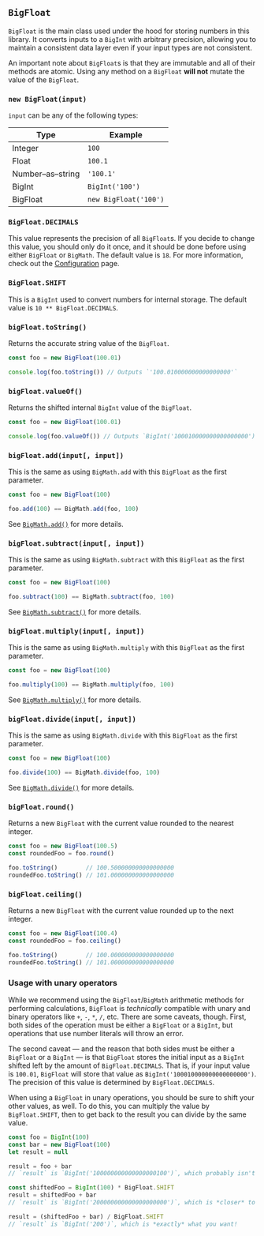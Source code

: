 ## `BigFloat`

`BigFloat` is the main class used under the hood for storing numbers in this library. It converts inputs to a `BigInt` with arbitrary precision, allowing you to maintain a consistent data layer even if your input types are not consistent.

An important note about `BigFloat`s is that they are immutable and all of their methods are atomic. Using any method on a `BigFloat` **will not** mutate the value of the `BigFloat`.





### `new BigFloat(input)`

`input` can be any of the following types:

| Type              | Example               |
| ----------------- | --------------------- |
| Integer           | `100`                 |
| Float             | `100.1`               |
| Number–as–string  | `'100.1'`             |
| BigInt            | `BigInt('100')`       |
| BigFloat          | `new BigFloat('100')` |





### `BigFloat.DECIMALS`

This value represents the precision of all `BigFloat`s. If you decide to change this value, you should only do it once, and it should be done before using either `BigFloat` or `BigMath`. The default value is `18`. For more information, check out the [Configuration](./configuration.md) page.





### `BigFloat.SHIFT`

This is a `BigInt` used to convert numbers for internal storage. The default value is `10 ** BigFloat.DECIMALS`.





### `bigFloat.toString()`

Returns the accurate string value of the `BigFloat`.

```javascript
const foo = new BigFloat(100.01)

console.log(foo.toString()) // Outputs `'100.010000000000000000'`
```





### `bigFloat.valueOf()`

Returns the shifted internal `BigInt` value of the `BigFloat`.

```javascript
const foo = new BigFloat(100.01)

console.log(foo.valueOf()) // Outputs `BigInt('100010000000000000000')`
```





### `bigFloat.add(input[, input])`

This is the same as using `BigMath.add` with this `BigFloat` as the first parameter.

```javascript
const foo = new BigFloat(100)

foo.add(100) == BigMath.add(foo, 100)
```

See [`BigMath.add()`](./BigMath.md#add) for more details.





### `bigFloat.subtract(input[, input])`

This is the same as using `BigMath.subtract` with this `BigFloat` as the first parameter.

```javascript
const foo = new BigFloat(100)

foo.subtract(100) == BigMath.subtract(foo, 100)
```

See [`BigMath.subtract()`](./BigMath.md#subtract) for more details.





### `bigFloat.multiply(input[, input])`

This is the same as using `BigMath.multiply` with this `BigFloat` as the first parameter.

```javascript
const foo = new BigFloat(100)

foo.multiply(100) == BigMath.multiply(foo, 100)
```

See [`BigMath.multiply()`](./BigMath.md#multiply) for more details.





### `bigFloat.divide(input[, input])`

This is the same as using `BigMath.divide` with this `BigFloat` as the first parameter.

```javascript
const foo = new BigFloat(100)

foo.divide(100) == BigMath.divide(foo, 100)
```

See [`BigMath.divide()`](./BigMath.md#divide) for more details.





### `bigFloat.round()`

Returns a new `BigFloat` with the current value rounded to the nearest integer.

```javascript
const foo = new BigFloat(100.5)
const roundedFoo = foo.round()

foo.toString()        // 100.500000000000000000
roundedFoo.toString() // 101.000000000000000000
```





### `bigFloat.ceiling()`

Returns a new `BigFloat` with the current value rounded up to the next integer.

```javascript
const foo = new BigFloat(100.4)
const roundedFoo = foo.ceiling()

foo.toString()        // 100.000000000000000000
roundedFoo.toString() // 101.000000000000000000
```





### Usage with unary operators

While we recommend using the `BigFloat`/`BigMath` arithmetic methods for performing calculations, `BigFloat` is _technically_ compatible with unary and binary operators like `+`, `-`, `*`, `/`, etc. There are some caveats, though. First, both sides of the operation must be either a `BigFloat` or a `BigInt`, but operations that use number literals will throw an error.

The second caveat — and the reason that both sides must be either a `BigFloat` or a `BigInt` — is that `BigFloat` stores the initial input as a `BigInt` shifted left by the amount of `BigFloat.DECIMALS`. That is, if your input value is `100.01`, `BigFloat` will store that value as `BigInt('100010000000000000000')`. The precision of this value is determined by `BigFloat.DECIMALS`.

When using a `BigFloat` in unary operations, you should be sure to shift your other values, as well. To do this, you can multiply the value by `BigFloat.SHIFT`, then to get back to the result you can divide by the same value.

```javascript
const foo = BigInt(100)
const bar = new BigFloat(100)
let result = null

result = foo + bar
// `result` is `BigInt('100000000000000000100')`, which probably isn't what you want.

const shiftedFoo = BigInt(100) * BigFloat.SHIFT
result = shiftedFoo + bar
// `result` is `BigInt('200000000000000000000')`, which is *closer* to what you want.

result = (shiftedFoo + bar) / BigFloat.SHIFT
// `result` is `BigInt('200')`, which is *exactly* what you want!
```
